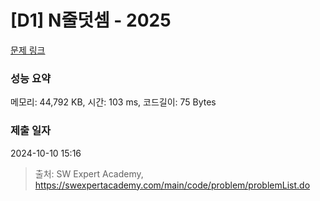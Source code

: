 # [D1] N줄덧셈 - 2025 

[문제 링크](https://swexpertacademy.com/main/code/problem/problemDetail.do?contestProbId=AV5QFZtaAscDFAUq) 

### 성능 요약

메모리: 44,792 KB, 시간: 103 ms, 코드길이: 75 Bytes

### 제출 일자

2024-10-10 15:16



> 출처: SW Expert Academy, https://swexpertacademy.com/main/code/problem/problemList.do